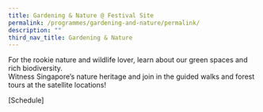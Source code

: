 ```yaml
---
title: Gardening & Nature @ Festival Site
permalink: /programmes/gardening-and-nature/permalink/
description: ""
third_nav_title: Gardening & Nature
---
```

For the rookie nature and wildlife lover, learn about our green spaces and rich biodiversity. <br>
Witness Singapore’s nature heritage and join in the guided walks and forest tours at the satellite locations! 


[Schedule]